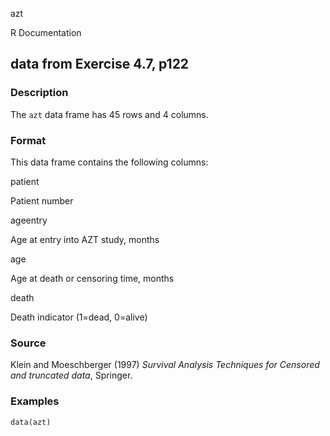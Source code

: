 azt

R Documentation

## data from Exercise 4.7, p122

### Description

The `azt` data frame has 45 rows and 4 columns.

### Format

This data frame contains the following columns:

patient

Patient number

ageentry

Age at entry into AZT study, months

age

Age at death or censoring time, months

death

Death indicator (1=dead, 0=alive)

### Source

Klein and Moeschberger (1997) _Survival Analysis Techniques for Censored and
truncated data_, Springer.

### Examples

    
    data(azt)

